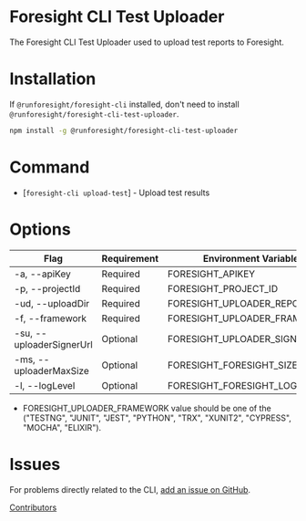 Foresight CLI Test Uploader
==========

The Foresight CLI Test Uploader used to upload test reports to Foresight.

Installation
======

If ``@runforesight/foresight-cli`` installed, don't need to install ``@runforesight/foresight-cli-test-uploader``.

```bash
npm install -g @runforesight/foresight-cli-test-uploader
```

# Command

* [`foresight-cli upload-test`] - Upload test results


# Options

| Flag                              | Requirement       | Environment Variable            | Default
| ---                               | ---               | ---                             | ---
| -a, --apiKey <string>             | Required          | FORESIGHT_APIKEY                | None
| -p, --projectId <string>          | Required          | FORESIGHT_PROJECT_ID            | None
| -ud, --uploadDir <string>         | Required          | FORESIGHT_UPLOADER_REPORT_DIR   | None
| -f, --framework <enum>            | Required          | FORESIGHT_UPLOADER_FRAMEWORK    | None
| -su, --uploaderSignerUrl <string> | Optional          | FORESIGHT_UPLOADER_SIGNER_URL   | ForesightSignedUrl
| -ms, --uploaderMaxSize <string>   | Optional          | FORESIGHT_FORESIGHT_SIZE_MAX    | 20 MB
| -l, --logLevel <string>           | Optional          | FORESIGHT_FORESIGHT_LOG_LEVEL   | error

* FORESIGHT_UPLOADER_FRAMEWORK value should be one of the ("TESTNG", "JUNIT", "JEST", "PYTHON", "TRX", "XUNIT2", 
  "CYPRESS", "MOCHA", "ELIXIR").

Issues
======

For problems directly related to the CLI, [add an issue on GitHub](https://github.com/runforesight/foresight-cli/issues/new).

[Contributors](https://github.com/runforesight/foresight-cli/contributors)